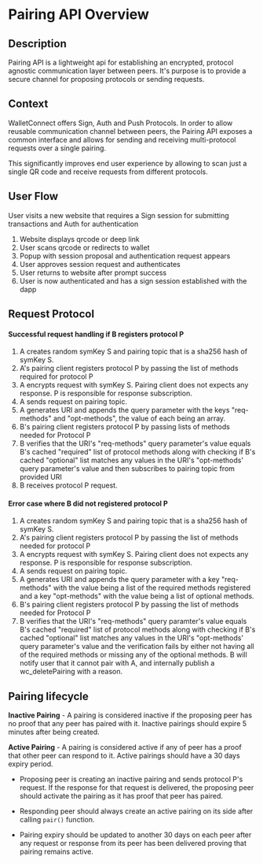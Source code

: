 # Pairing API Overview

## Description

Pairing API is a lightweight api for establishing an encrypted, protocol agnostic communication layer between peers. It's purpose is to provide a secure channel for proposing protocols or sending requests.


## Context

WalletConnect offers Sign, Auth and Push Protocols. In order to allow reusable communication channel between peers, the Pairing API exposes a common interface and allows for sending and receiving multi-protocol requests over a single pairing.

This significantly improves end user experience by allowing to scan just a single QR code and receive requests from different protocols.

## User Flow

User visits a new website that requires a Sign session for submitting transactions and Auth for authentication

1. Website displays qrcode or deep link
2. User scans qrcode or redirects to wallet
3. Popup with session proposal and authentication request appears
4. User approves session request and authenticates
5. User returns to website after prompt success
6. User is now authenticated and has a sign session established with the dapp

## Request Protocol

#### Successful request handling if B registers protocol P

1. A creates random symKey S and pairing topic that is a sha256 hash of symKey S.
2. A's pairing client registers protocol P by passing the list of methods required for protocol P
3. A encrypts request with symKey S. Pairing client does not expects any response. P is responsible for response subscription.
4. A sends request on pairing topic.
5. A generates URI and appends the query parameter with the keys "req-methods" and "opt-methods", the value of each being an array.
6. B's pairing client registers protocol P by passing lists of methods needed for Protocol P
7. B verifies that the URI's "req-methods" query parameter's value equals B's cached "required" list of protocol methods along with checking if B's cached "optional" list matches any values in the URI's "opt-methods' query parameter's value and then subscribes to pairing topic from provided URI
8. B receives protocol P request.


#### Error case where B did not registered protocol P

1. A creates random symKey S and pairing topic that is a sha256 hash of symKey S.
2. A's pairing client registers protocol P by passing the list of methods needed for protocol P
3. A encrypts request with symKey S. Pairing client does not expects any response. P is responsible for response subscription.
4. A sends request on pairing topic.
5. A generates URI and appends the query parameter with a key "req-methods" with the value being a list of the required methods registered and a key "opt-methods" with the value being a list of optional methods.
6. B's pairing client registers protocol P by passing the list of methods needed for Protocol P
7. B verifies that the URI's "req-methods" query paramter's value equals B's cached "required" list of protocol methods along with checking if B's cached "optional" list matches any values in the URI's "opt-methods' query parameter's value and the verification fails by either not having all of the required methods or missing any of the optional methods. B will notify user that it cannot pair with A, and internally publish a wc_deletePairing with a reason.

## Pairing lifecycle

**Inactive Pairing** - A pairing is considered inactive if the proposing peer has no proof that any peer has paired with it. Inactive pairings should expire 5 minutes after being created.

**Active Pairing** - A pairing is considered active if any of peer has a proof that other peer can respond to it. Active pairings should have a 30 days expiry period.

- Proposing peer is creating an inactive pairing and sends protocol P's request. If the response for that request is delivered, the proposing peer should activate the pairing as it has proof that peer has paired.

- Responding peer should always create an active pairing on its side after calling `pair()` function.

- Pairing expiry should be updated to another 30 days on each peer after any request or response from its peer has been delivered proving that pairing remains active.


